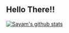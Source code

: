 ## Hello There!!
[![Sayam's github stats](https://github-readme-stats.vercel.app/api?username=sayyss&show_icons=true&theme=dark)](https://github.com/anuraghazra/github-readme-stats)
